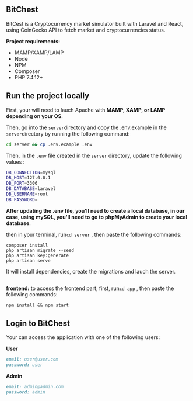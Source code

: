 ## Bit**Chest**

BitCest is a Cryptocurrency market simulator built with Laravel and React, using CoinGecko API to fetch market and cryptocurrencies status.

**Project requirements:**

- MAMP/XAMP/LAMP
- Node
- NPM
- Composer
- PHP 7.4.12+





## Run the project locally

First, your will need to lauch Apache with **MAMP, XAMP, or LAMP depending on your OS**.

Then, go into the `server`directory and copy the .env.example in the `server`directory by running the following command:

```bash
cd server && cp .env.example .env
```

Then, in the `.env` file created in the `server` directory, update the following values :

```bash
DB_CONNECTION=mysql
DB_HOST=127.0.0.1
DB_PORT=3306
DB_DATABASE=laravel
DB_USERNAME=root
DB_PASSWORD=
```

**After updating the .env file, you'll need to create a local database, in our case, using mySQL, you'll need to go to phpMyAdmin to create your local database**.

then in your terminal, run`cd server`  , then paste the following commands:

```shell
composer install
php artisan migrate --seed
php artisan key:generate
php artisan serve
```

It will install dependencies, create the migrations and lauch the server.

## 

**frontend:** to access the frontend part, first, run`cd app`  , then paste the following commands:

```shell
npm install && npm start
```





## Login to BitChest

Your can access the application with one of the following users:

**User**

```markdown
email: user@user.com
password: user
```

**Admin**

```markdown
email: admin@admin.com
password: admin
```